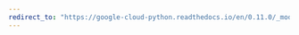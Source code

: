 ```yaml
---
redirect_to: "https://google-cloud-python.readthedocs.io/en/0.11.0/_modules/gcloud/bigtable/happybase/batch.html"
---
```

